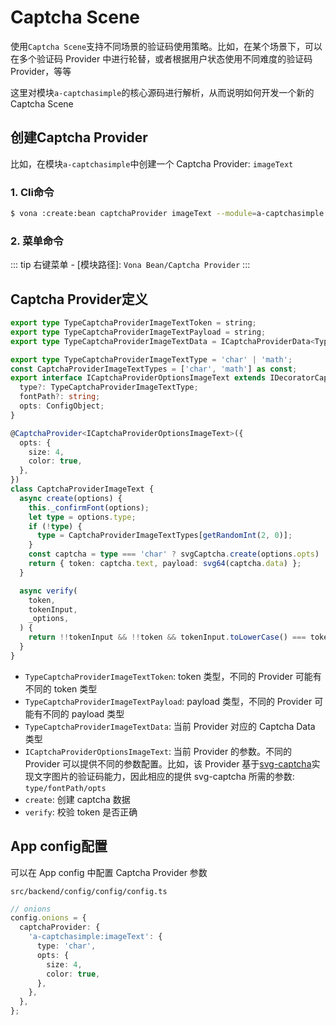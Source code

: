 # Captcha Scene

使用`Captcha Scene`支持不同场景的验证码使用策略。比如，在某个场景下，可以在多个验证码 Provider 中进行轮替，或者根据用户状态使用不同难度的验证码 Provider，等等

这里对模块`a-captchasimple`的核心源码进行解析，从而说明如何开发一个新的 Captcha Scene

## 创建Captcha Provider

比如，在模块`a-captchasimple`中创建一个 Captcha Provider: `imageText`

### 1. Cli命令

``` bash
$ vona :create:bean captchaProvider imageText --module=a-captchasimple
```

### 2. 菜单命令

::: tip
右键菜单 - [模块路径]: `Vona Bean/Captcha Provider`
:::

## Captcha Provider定义

``` typescript
export type TypeCaptchaProviderImageTextToken = string;
export type TypeCaptchaProviderImageTextPayload = string;
export type TypeCaptchaProviderImageTextData = ICaptchaProviderData<TypeCaptchaProviderImageTextToken, TypeCaptchaProviderImageTextPayload>;

export type TypeCaptchaProviderImageTextType = 'char' | 'math';
const CaptchaProviderImageTextTypes = ['char', 'math'] as const;
export interface ICaptchaProviderOptionsImageText extends IDecoratorCaptchaProviderOptions {
  type?: TypeCaptchaProviderImageTextType;
  fontPath?: string;
  opts: ConfigObject;
}

@CaptchaProvider<ICaptchaProviderOptionsImageText>({
  opts: {
    size: 4,
    color: true,
  },
})
class CaptchaProviderImageText {
  async create(options) {
    this._confirmFont(options);
    let type = options.type;
    if (!type) {
      type = CaptchaProviderImageTextTypes[getRandomInt(2, 0)];
    }
    const captcha = type === 'char' ? svgCaptcha.create(options.opts) : svgCaptcha.createMathExpr(options.opts);
    return { token: captcha.text, payload: svg64(captcha.data) };
  }

  async verify(
    token,
    tokenInput,
    _options,
  ) {
    return !!tokenInput && !!token && tokenInput.toLowerCase() === token.toLowerCase();
  }
}
```

- `TypeCaptchaProviderImageTextToken`: token 类型，不同的 Provider 可能有不同的 token 类型
- `TypeCaptchaProviderImageTextPayload`: payload 类型，不同的 Provider 可能有不同的 payload 类型
- `TypeCaptchaProviderImageTextData`: 当前 Provider 对应的 Captcha Data 类型
- `ICaptchaProviderOptionsImageText`: 当前 Provider 的参数。不同的 Provider 可以提供不同的参数配置。比如，该 Provider 基于[svg-captcha](https://github.com/produck/svg-captcha)实现文字图片的验证码能力，因此相应的提供 svg-captcha 所需的参数: `type/fontPath/opts`
- `create`: 创建 captcha 数据
- `verify`: 校验 token 是否正确

## App config配置

可以在 App config 中配置 Captcha Provider 参数

`src/backend/config/config/config.ts`

``` typescript
// onions
config.onions = {
  captchaProvider: {
    'a-captchasimple:imageText': {
      type: 'char',
      opts: {
        size: 4,
        color: true,
      },
    },
  },
};
```
